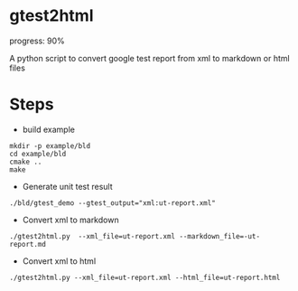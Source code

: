 # gtest2html

progress: 90%

A python script to convert google test report from xml to markdown or html files

# Steps

* build example

```
mkdir -p example/bld
cd example/bld
cmake ..
make
```

* Generate unit test result

```
./bld/gtest_demo --gtest_output="xml:ut-report.xml"
```

* Convert xml to markdown

```
./gtest2html.py  --xml_file=ut-report.xml --markdown_file=-ut-report.md
```

* Convert xml to html

```
./gtest2html.py --xml_file=ut-report.xml --html_file=ut-report.html
```

